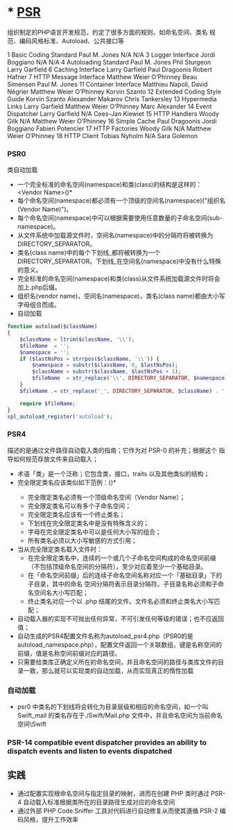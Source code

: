 # * [PSR](http://www.php-fig.org/)

组织制定的PHP语言开发规范，约定了很多方面的规则，如命名空间、类名 规范、编码风格标准、Autoload、公共接口等

1   Basic Coding Standard   Paul M. Jones   N/A N/A
3   Logger Interface    Jordi Boggiano  N/A N/A
4   Autoloading Standard    Paul M. Jones   Phil Sturgeon   Larry Garfield
6   Caching Interface   Larry Garfield  Paul Dragoonis  Robert Hafner
7   HTTP Message Interface  Matthew Weier O’Phinney Beau Simensen   Paul M. Jones
11  Container Interface Matthieu Napoli, David Négrier  Matthew Weier O’Phinney Korvin Szanto
12  Extended Coding Style Guide Korvin Szanto   Alexander Makarov   Chris Tankersley
13  Hypermedia Links    Larry Garfield  Matthew Weier O’Phinney Marc Alexander
14  Event Dispatcher    Larry Garfield  N/A Cees-Jan Kiewiet
15  HTTP Handlers   Woody Gilk  N/A Matthew Weier O’Phinney
16  Simple Cache    Paul Dragoonis  Jordi Boggiano  Fabien Potencier
17  HTTP Factories  Woody Gilk  N/A Matthew Weier O’Phinney
18  HTTP Client Tobias Nyholm   N/A Sara Golemon

### PSR0

类自动加载

* 一个完全标准的命名空间(namespace)和类(class)的结构是这样的：\<Vendor Name>\(<Namespace>\)*<Class Name>
* 每个命名空间(namespace)都必须有一个顶级的空间名(namespace)("组织名(Vendor Name)")。
* 每个命名空间(namespace)中可以根据需要使用任意数量的子命名空间(sub-namespace)。
* 从文件系统中加载源文件时，空间名(namespace)中的分隔符将被转换为 DIRECTORY_SEPARATOR。
* 类名(class name)中的每个下划线_都将被转换为一个DIRECTORY_SEPARATOR。下划线_在空间名(namespace)中没有什么特殊的意义。
* 完全标准的命名空间(namespace)和类(class)从文件系统加载源文件时将会加上.php后缀。
* 组织名(vendor name)，空间名(namespace)，类名(class name)都由大小写字母组合而成。
* 自动加载

```php
function autoload($className)
{
    $className = ltrim($className, '\\');
    $fileName  = '';
    $namespace = '';
    if ($lastNsPos = strrpos($className, '\\')) {
        $namespace = substr($className, 0, $lastNsPos);
        $className = substr($className, $lastNsPos + 1);
        $fileName  = str_replace('\\', DIRECTORY_SEPARATOR, $namespace) . DIRECTORY_SEPARATOR;
    }
    $fileName .= str_replace('_', DIRECTORY_SEPARATOR, $className) . '.php';

    require $fileName;
}
spl_autoload_register('autoload');
```

### PSR4

描述的是通过文件路径自动载入类的指南；它作为对 PSR-0 的补充；根据这个 指导如何规范存放文件来自动载入；

* 术语「类」是一个泛称；它包含类，接口，traits 以及其他类似的结构；
* 完全限定类名应该类似如下范例：<NamespaceName>(<SubNamespaceNames>)*<ClassName>
    - 完全限定类名必须有一个顶级命名空间（Vendor Name）；
    - 完全限定类名可以有多个子命名空间；
    - 完全限定类名应该有一个终止类名；
    - 下划线在完全限定类名中是没有特殊含义的；
    - 字母在完全限定类名中可以是任何大小写的组合；
    - 所有类名必须以大小写敏感的方式引用；
* 当从完全限定类名载入文件时：
    - 在完全限定类名中，连续的一个或几个子命名空间构成的命名空间前缀（不包括顶级命名空间的分隔符），至少对应着至少一个基础目录。
    - 在「命名空间前缀」后的连续子命名空间名称对应一个「基础目录」下的子目录，其中的命名 空间分隔符表示目录分隔符。子目录名称必须和子命名空间名大小写匹配；
    - 终止类名对应一个以 .php 结尾的文件。文件名必须和终止类名大小写匹配；
* 自动载入器的实现不可抛出任何异常，不可引发任何等级的错误；也不应返回值；
* 自动生成的PSR4配置文件名称为autoload_psr4.php（PSR0的是autoload_namespace.php），配置文件返回一个关联数组，键是名称空间的前缀，值是名称空间前缀对应的路径。
* 只需要给类库正确定义所在的命名空间，并且命名空间的路径与类库文件的目录一致，那么就可以实现类的自动加载，从而实现真正的惰性加载

### 自动加载

* psr0 中类名的下划线将会转化为目录层级和相应的命名空间，如一个叫 Swift_mail 的类名存在于./Swift/Mail.php 文件中，并且命名空间为当前命名空间\Swift

### PSR-14 compatible event dispatcher provides an ability to dispatch events and listen to events dispatched

## 实践

* 通过配置实现根命名空间与指定目录的映射，进而在创建 PHP 类时通过 PSR-4 自动载入标准根据类所在的目录路径生成对应的命名空间
* 通过外部 PHP Code Sniffer 工具对代码进行自动修复从而使其遵循 PSR-2 编码风格，提升工作效率
